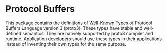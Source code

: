 # Protocol Buffers
This package contains the definitions of Well-Known Types of Protocol
Buffers Language version 3 (proto3). These types have stable and
well-defined semantics. They are natively supported by proto3 compiler
and runtime. Application developers should use these types in their
applications instead of inventing their own types for the same purpose.

